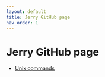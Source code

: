 ```yaml
---
layout: default
title: Jerry GitHub page
nav_order: 1
---
```

# Jerry GitHub page

- [Unix commands](./unix-commands)

